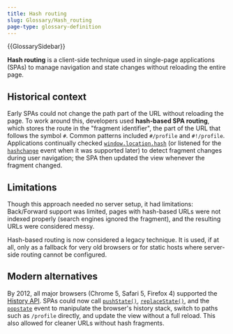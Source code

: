 ```yaml
---
title: Hash routing
slug: Glossary/Hash_routing
page-type: glossary-definition
---
```


{{GlossarySidebar}}

**Hash routing** is a client-side technique used in single-page applications (SPAs) to manage navigation and state changes without reloading the entire page.

## Historical context

Early SPAs could not change the path part of the URL without reloading the page. To work around this, developers used **hash-based SPA routing**, which stores the route in the "fragment identifier", the part of the URL that follows the symbol `#`. Common patterns included `#/profile` and `#!/profile`. Applications continually checked [`window.location.hash`](/en-US/docs/Web/API/Location/hash) (or listened for the [`hashchange`](/en-US/docs/Web/API/Window/hashchange_event) event when it was supported later) to detect fragment changes during user navigation; the SPA then updated the view whenever the fragment changed.

## Limitations

Though this approach needed no server setup, it had limitations: Back/Forward support was limited, pages with hash-based URLs were not indexed properly (search engines ignored the fragment), and the resulting URLs were considered messy.

Hash-based routing is now considered a legacy technique. It is used, if at all, only as a fallback for very old browsers or for static hosts where server-side routing cannot be configured.

## Modern alternatives

By 2012, all major browsers (Chrome 5, Safari 5, Firefox 4) supported the [History API](/en-US/docs/Web/API/History_API). SPAs could now call [`pushState()`](/en-US/docs/Web/API/History/pushState), [`replaceState()`](/en-US/docs/Web/API/History/replaceState), and the [`popstate`](/en-US/docs/Web/API/PopStateEvent) event to manipulate the browser's history stack, switch to paths such as `/profile` directly, and update the view without a full reload. This also allowed for cleaner URLs without hash fragments.
